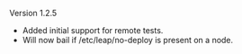 Version 1.2.5

+ Added initial support for remote tests.
+ Will now bail if /etc/leap/no-deploy is present on a node.